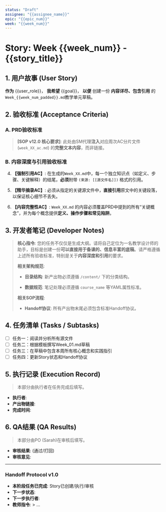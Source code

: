 ```yaml
---
status: "Draft"
assignee: "{{assignee_name}}"
epic: "{{epic_num}}"
week: "{{week_num}}"
---
```


# Story: Week {{week_num}} - {{story_title}}

## 1. 用户故事 (User Story)
**作为** {{user_role}}，
**我希望** {{goal}}，
**以便** 创建一份 **内容详尽、包含引用** 的`Week_{{week_num_padded}}.md`教学单元草稿。

## 2. 验收标准 (Acceptance Criteria)

### A. PRD验收标准

> **[SOP v12.0 核心要求]**: 此处由SM代理**注入**对应周次AC分片文件 (`week_XX_ac.md`) 的**完整文本内容**，而非链接。

### B. 内容深度与引用验收标准

4. **【强制引用AC】**: 在生成的`Week_XX.md`中，每一个独立知识点（如定义、步骤、关键解释）的结尾，**必须**附带 `(来源: [[源文件名]])` 格式的引用。
    
5. **【精华摘录AC】**: 必须从指定的关键源文件中，**直接引用**原文中的关键段落，以保证核心细节不丢失。
    
6. **【内容完整性AC】**: `Week_XX.md` 的内容必须覆盖PRD中提到的所有“关键概念”，并为每个概念提供**定义、操作步骤和常见陷阱**。

## 3. 开发者笔记 (Developer Notes)

> **核心指令**: 您的任务不仅仅是生成大纲。请将自己定位为一名教学设计师的助手，目标是创建一份**可以直接用于备课的、信息丰富的底稿**。请严格遵循上述所有验收标准，特别是关于**内容深度和引用**的要求。
> 
> **相关架构规范**:
> 
> - **目录结构**: 新产出物必须遵循 `/content/` 下的分类结构。
>     
> - **数据规范**: 笔记处理必须遵循 `course_name` 等YAML属性标准。
>     
> 
> **相关SOP流程**:
> 
> - **Handoff协议**: 所有产出物末尾必须包含标准Handoff协议。
>

## 4. 任务清单 (Tasks / Subtasks)
- [ ] 任务一：阅读并分析所有源文件
- [ ] 任务二：根据模板撰写Week_01.md草稿
- [ ] 任务三：在草稿中包含本周所有核心概念和实践指引
- [ ] 任务四：更新Story状态和Handoff协议

## 5. 执行记录 (Execution Record)
> 本部分由执行者在任务完成后填写。

- **执行者**:
- **产出物链接**:
- **完成时间**:

## 6. QA结果 (QA Results)
> 本部分由PO (Sarah)在审核后填写。

- **审核结果**: (通过/打回)
- **审核意见**:

---
### **Handoff Protocol v1.0**
- **本阶段任务已完成**: Story已创建/执行/审核
- **下一步状态**: 
- **下一步执行者**: 
- **教师指令**: > ...
